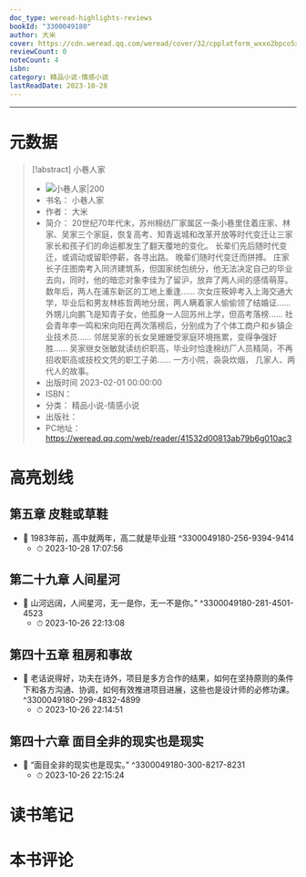 ```yaml
---
doc_type: weread-highlights-reviews
bookId: "3300049180"
author: 大米
cover: https://cdn.weread.qq.com/weread/cover/32/cpplatform_wxxo2bpco5xlabw5b7y38v/t7_cpplatform_wxxo2bpco5xlabw5b7y38v1694507133.jpg
reviewCount: 0
noteCount: 4
isbn: 
category: 精品小说-情感小说
lastReadDate: 2023-10-28
---
```


---
# 元数据
> [!abstract] 小巷人家
> - ![ 小巷人家|200](https://cdn.weread.qq.com/weread/cover/32/cpplatform_wxxo2bpco5xlabw5b7y38v/t7_cpplatform_wxxo2bpco5xlabw5b7y38v1694507133.jpg)
> - 书名： 小巷人家
> - 作者： 大米
> - 简介： 20世纪70年代末，苏州棉纺厂家属区一条小巷里住着庄家、林家、吴家三个家庭，恢复高考、知青返城和改革开放等时代变迁让三家家长和孩子们的命运都发生了翻天覆地的变化。
长辈们先后随时代变迁，或调动或留职停薪，各寻出路。
晚辈们随时代变迁而拼搏。
庄家长子庄图南考入同济建筑系，但国家统包统分，他无法决定自己的毕业去向，同时，他的暗恋对象李佳为了留沪，放弃了两人间的感情萌芽。数年后，两人在浦东新区的工地上重逢......
次女庄筱婷考入上海交通大学，毕业后和男友林栋哲两地分居，两人瞒着家人偷偷领了结婚证......
外甥儿向鹏飞是知青子女，他孤身一人回苏州上学，但高考落榜......
社会青年李一鸣和宋向阳在两次落榜后，分别成为了个体工商户和乡镇企业技术员......
邻居吴家的长女吴姗姗受家庭环境拖累，变得争强好胜......
吴家继女张敏就读纺织职高，毕业时恰逢棉纺厂人员精简，不再招收职高或技校文凭的职工子弟......
一方小院，袅袅炊烟，
几家人、两代人的故事。
> - 出版时间 2023-02-01 00:00:00
> - ISBN： 
> - 分类： 精品小说-情感小说
> - 出版社： 
> - PC地址：https://weread.qq.com/web/reader/41532d00813ab79b6g010ac3

# 高亮划线

## 第五章 皮鞋或草鞋


- 📌 1983年前，高中就两年，高二就是毕业班  ^3300049180-256-9394-9414
    - ⏱ 2023-10-28 17:07:56 
## 第二十九章 人间星河


- 📌 山河远阔，人间星河，无一是你，无一不是你。”  ^3300049180-281-4501-4523
    - ⏱ 2023-10-26 22:13:08 
## 第四十五章 租房和事故


- 📌 老话说得好，功夫在诗外，项目是多方合作的结果，如何在坚持原则的条件下和各方沟通、协调，如何有效推进项目进展，这些也是设计师的必修功课。  ^3300049180-299-4832-4899
    - ⏱ 2023-10-26 22:14:51 
## 第四十六章 面目全非的现实也是现实


- 📌 “面目全非的现实也是现实。”  ^3300049180-300-8217-8231
    - ⏱ 2023-10-26 22:15:24 
# 读书笔记

# 本书评论
